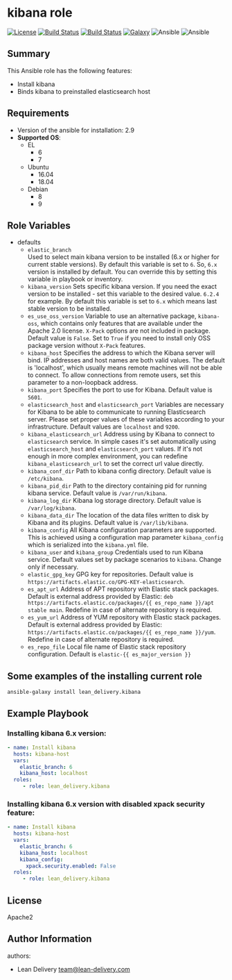 kibana role
=========
[![License](https://img.shields.io/badge/license-Apache-green.svg?style=flat)](https://raw.githubusercontent.com/lean-delivery/ansible-role-kibana/master/LICENSE)
[![Build Status](https://travis-ci.org/lean-delivery/ansible-role-kibana.svg?branch=master)](https://travis-ci.org/lean-delivery/ansible-role-kibana)
[![Build Status](https://gitlab.com/lean-delivery/ansible-role-kibana/badges/master/pipeline.svg)](https://gitlab.com/lean-delivery/ansible-role-kibana/pipelines)
[![Galaxy](https://img.shields.io/badge/galaxy-lean__delivery.kibana-blue.svg)](https://galaxy.ansible.com/lean_delivery/kibana)
![Ansible](https://img.shields.io/ansible/role/d/29387.svg)
![Ansible](https://img.shields.io/badge/dynamic/json.svg?label=min_ansible_version&url=https%3A%2F%2Fgalaxy.ansible.com%2Fapi%2Fv1%2Froles%2F29387%2F&query=$.min_ansible_version)

## Summary

This Ansible role has the following features:

 - Install kibana
 - Binds kibana to preinstalled elasticsearch host

Requirements
------------

 - Version of the ansible for installation: 2.9
 - **Supported OS**:  
   - EL
     - 6
     - 7
   - Ubuntu
     - 16.04
     - 18.04
   - Debian
     - 8
     - 9

## Role Variables

- defaults
  - `elastic_branch`  
  Used to select main kibana version to be installed (6.x or higher for current stable versions). By default this variable is set to `6`. So, `6.x` version is installed by default. You can override this by setting this variable in playbook or inventory.
  - `kibana_version`
  Sets specific kibana version. If you need the exact version to be installed - set this variable to the desired value. `6.2.4` for example. By default this variable is set to `6.x` which means last stable version to be installed.
  - `es_use_oss_version`
  Variable to use an alternative package, `kibana-oss`, which contains only features that are available under the Apache 2.0 license. `X-Pack` options are not included in package. Default value is `False`. Set to `True` if you need to install only OSS package version without `X-Pack` features.
  - `kibana_host`
  Specifies the address to which the Kibana server will bind. IP addresses and host names are both valid values. The default is 'localhost', which usually means remote machines will not be able to connect. To allow connections from remote users, set this parameter to a non-loopback address.
  - `kibana_port`
  Specifies the port to use for Kibana. Default value is `5601`.
  - `elasticsearch_host` and `elasticsearch_port`
  Variables are necessary for Kibana to be able to communicate to running Elasticsearch server. Please set proper values of these variables according to your infrastructure. Default values are `localhost` and `9200`.
  - `kibana_elasticsearch_url`
  Address using by Kibana to connect to `elasticsearch` service. In simple cases it's set automatically using `elasticsearch_host` and `elasticsearch_port` values. If it's not enough in more complex environment, you can redefine `kibana_elasticsearch_url` to set the correct url value directly.
  - `kibana_conf_dir`
  Path to kibana config directory. Default value is `/etc/kibana`.
  - `kibana_pid_dir`
  Path to the directory containing pid for running kibana service. Default value is `/var/run/kibana`.
  - `kibana_log_dir`
  Kibana log storage directory. Default value is `/var/log/kibana`.
  - `kibana_data_dir`
  The location of the data files written to disk by Kibana and its plugins. Default value is `/var/lib/kibana`.
  - `kibana_config`
  All Kibana configuration parameters are supported. This is achieved using a configuration map parameter `kibana_config` which is serialized into the `kibana.yml` file.
  - `kibana_user` and `kibana_group`
  Credentials used to run Kibana service. Default values set by package scenarios to `kibana`. Change only if necessary.
  - `elastic_gpg_key`
  GPG key for repositories. Default value is `https://artifacts.elastic.co/GPG-KEY-elasticsearch`.
  - `es_apt_url`
  Address of APT repository with Elastic stack packages. Default is external address provided by Elastic: `deb https://artifacts.elastic.co/packages/{{ es_repo_name }}/apt stable main`. Redefine in case of alternate repository is required.
  - `es_yum_url`
  Address of YUM repository with Elastic stack packages. Default is external address provided by Elastic: `https://artifacts.elastic.co/packages/{{ es_repo_name }}/yum`. Redefine in case of alternate repository is required.
  - `es_repo_file`
  Local file name of Elastic stack repository configuration. Default is `elastic-{{ es_major_version }}`

## Some examples of the installing current role

`ansible-galaxy install lean_delivery.kibana`

Example Playbook
----------------

### Installing kibana 6.x version:
```yaml
- name: Install kibana
  hosts: kibana-host
  vars:
    elastic_branch: 6
    kibana_host: localhost
  roles:
     - role: lean_delivery.kibana
```

### Installing kibana 6.x version with disabled xpack security feature:
```yaml
- name: Install kibana
  hosts: kibana-host
  vars:
    elastic_branch: 6
    kibana_host: localhost
    kibana_config:
      xpack.security.enabled: False
  roles:
     - role: lean_delivery.kibana
```

License
-------

Apache2

Author Information
------------------

authors:
  - Lean Delivery <team@lean-delivery.com>
